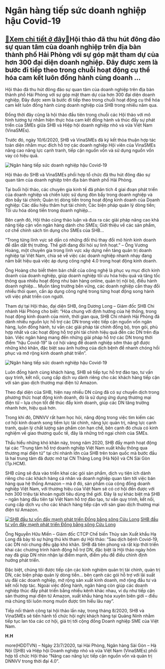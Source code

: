 Ngân hàng tiếp sức doanh nghiệp hậu Covid-19
============================================

[:gift:Xem chi tiết ở đây:gift:](https://hddtvn.com/ngan-hang-tiep-suc-doanh-nghiep-hau-covid-19/)Hội thảo đã thu hút đông đảo sự quan tâm của doanh nghiệp trên địa bàn thành phố Hải Phòng với sự góp mặt tham dự của hơn 300 đại diện doanh nghiệp. Đây được xem là bước đi tiếp theo trong chuỗi hoạt động cụ thể hóa cam kết luôn đồng hành cùng doanh …
-----------------------------------------------------------------------------------------------------------------------------------------------------------------------------------------------------------------------------------------------------------


Hội thảo đã thu hút đông đảo sự quan tâm của doanh nghiệp trên địa bàn thành phố Hải Phòng với sự góp mặt tham dự của hơn 300 đại diện doanh nghiệp. Đây được xem là bước đi tiếp theo trong chuỗi hoạt động cụ thể hóa cam kết luôn đồng hành cùng doanh nghiệp của SHB trong nhiều năm qua.


Đồng thời đây cũng là hội thảo đầu tiên trong chuỗi các Hội thảo với mô hình tương tự nhằm hiện thực hóa cam kết đồng hành và thúc đẩy sự phát triển của SMEs giữa SHB và Hiệp hội doanh nghiệp nhỏ và vừa Việt Nam (VinaSMEs).


Trước đó, ngày 10/6/2020, SHB và VinaSMEs đã ký kết thỏa thuận hợp tác toàn diện nhằm mục đích hỗ trợ các doanh nghiệp Hội viên của VinaSMEs nâng cao năng lực cạnh tranh, tiếp cận nguồn vốn và sử dụng nguồn vốn vay có hiệu quả.





![Ngân hàng tiếp sức doanh nghiệp hậu Covid-19](https://haiquanonline.com.vn/stores/news_dataimages/bacnv/072020/23/14/in_article/4638_Anh_1.jpg?rt=20200723150117 "NGÂN HÀNG TIẾP SỨC DOANH NGHIỆP HẬU COVID-19")


Hội thảo do SHB và VinaSMEs phối hợp tổ chức đã thu hút đông đảo sự quan tâm của doanh nghiệp trên địa bàn thành phố Hải Phòng.



Tại buổi hội thảo, các chuyên gia kinh tế đã phân tích 4 giai đoạn phát triển của doanh nghiệp và chiến lược sử dụng đòn bẩy trong doanh nghiệp và đòn bẩy tài chính; Quản trị dòng tiền trong hoạt động kinh doanh của Doanh nghiệp: Các dấu hiệu thâm hụt tài chính; Các biện pháp quản lý dòng tiền; Tối ưu hóa dòng tiền trong doanh nghiệp…


Bên cạnh đó, Hội thảo cũng thảo luận và đưa ra các giải pháp nâng cao khả năng tiếp cận vốn ngân hàng dành cho SMEs; Giới thiệu về các sản phẩm, cơ chế chính sách tín dụng cho SMEs của SHB…


“Trong từng lĩnh vực sẽ dần có những đối thủ thay đổi mô hình kinh doanh để dẫn dắt thị trường. Thế giới đang đòi hỏi sự linh hoạt.” – Ông Vương Hoàng, một chuyên gia trong lĩnh vực xây dựng nền tảng quản trị doanh nghiệp tại Việt Nam, chia sẻ về việc các doanh nghiệp nhanh nhạy đang nắm bắt hiệu quả việc áp dụng công nghệ 4.0 trong hoạt động kinh doanh. 


Ông Hoàng cho biết thêm bản chất của công nghệ là phục vụ mục đích kinh doanh của doanh nghiệp, giúp doanh nghiệp tối ưu hóa hiệu quả và tăng tốc thông qua nhiều hoạt động như bán hàng online, quản trị nội bộ, điều hành doanh nghiệp… Muốn tăng trưởng bền vững, các doanh nghiệp cần thay đổi nhiều thói quen, cần áp dụng công nghệ trong từng hoạt động song hành với việc phát triển con người.


Tham dự tại Hội thảo, đại diện SHB, ông Dương Long – Giám đốc SHB Chi nhánh Hải Phòng cho biết: “Hòa chung với định hướng của hệ thống, trong hoạt động kinh doanh của mình, thời gian qua, SHB Chi nhánh Hải Phòng đã dành nhiều nguồn lực hỗ trợ các DN trong việc tiếp cận nguồn vốn ngân hàng, luôn đồng hành, tư vấn các giải pháp tài chính đồng bộ, trọn gói, phù hợp nhất và các hoạt động hỗ trợ phi tài chính hiệu quả đến các DN trên địa bàn. Việc ngân hàng mang đến những giải pháp hỗ trợ các DN trong thời điểm “hậu Covid-19” là cơ hội vàng để doanh nghiệp sớm tháo gỡ được những khó khăn, đặc biệt sau ảnh hưởng của dịch bệnh để nhanh chóng hồi phục và mở rộng kinh doanh phát triển”.





![Ngân hàng tiếp sức doanh nghiệp hậu Covid-19](https://haiquanonline.com.vn/stores/news_dataimages/bacnv/072020/23/14/in_article/4641_Anh_3.jpg?rt=20200723150117 "NGÂN HÀNG TIẾP SỨC DOANH NGHIỆP HẬU COVID-19")


Luôn đồng hành cùng khách hàng, SHB sẽ tiếp tục hỗ trợ đào tạo, tư vấn quy trình, kết nối, cung cấp dịch vụ dành riêng cho các khách hàng tiếp cận với sàn giao dịch thương mại điện tử Amazon.



Theo đại diện của SHB, hiện nay nhiều DN cũng đã có sự chuyển dịch trong phương thức hoạt động kinh doanh, đó là sử dụng ứng dụng thương mại điện tử – lựa chọn tốt để thúc đẩy kinh doanh, giúp các DN tăng trưởng nhanh hơn, hiệu quả hơn.


Trong khi đó, DNNVV rất ham học hỏi, năng động trong việc tìm kiếm các cơ hội kinh doanh song tiềm lực tài chính, năng lực quản trị, năng lực cạnh tranh, quản lý chất lượng sản phẩm còn hạn chế, bên cạnh đó chưa có kinh nghiệm về giao thương quốc tế, đây là những trở ngại chính của SMEs.


Thấu hiểu những khó khăn này, trong năm 2020, SHB đẩy mạnh hoạt động tại các “Trung tâm hỗ trợ doanh nghiệp Việt Nam xuất khẩu thông qua thương mại điện tử” tại chi nhánh lớn của SHB trên toàn quốc mà bước đầu là hai trung tâm đã được mở tại CN Thăng Long (Hà Nội) và CN Sài Gòn (Tp.HCM).


SHB cũng sẽ đưa vào triển khai các gói sản phẩm, dịch vụ tiện ích dành riêng cho các khách hàng cá nhân và doanh nghiệp quan tâm tới việc bán hàng qua hệ thống Amazon – mà ở đó, sản phẩm của cộng đồng doanh nghiệp Việt Nam, với thương hiệu của Việt Nam sẽ có cơ hội đến được với hơn 300 triệu tài khoản người tiêu dùng thế giới. Đây là sự khác biệt mà SHB – ngân hàng đầu tiên tại Việt Nam hỗ trợ đào tạo, tư vấn quy trình, kết nối, cung cấp dịch vụ cho các khách hàng tiếp cận với sàn giao dịch thương mại điện tử Amazon.





[![SHB đầu tư vốn đẩy mạnh phát triển Đồng bằng sông Cửu Long](https://hddtvn.com/wp-content/uploads/2021/01/0125_ANH_2.jpg "SHB đầu tư vốn đẩy mạnh phát triển Đồng bằng sông Cửu Long")](https://haiquanonline.com.vn/shb-dau-tu-von-day-manh-phat-trien-dong-bang-song-cuu-long-126915.html "SHB đầu tư vốn đẩy mạnh phát triển Đồng bằng sông Cửu Long") 
[SHB đầu tư vốn đẩy mạnh phát triển Đồng bằng sông Cửu Long](https://haiquanonline.com.vn/shb-dau-tu-von-day-manh-phat-trien-dong-bang-song-cuu-long-126915.html "SHB đầu tư vốn đẩy mạnh phát triển Đồng bằng sông Cửu Long")



Ông Nguyễn Hữu Miền – Giám đốc CTCP Chế biến Thủy sản Xuất khẩu Hạ Long đã bày tỏ sự hứng thú khi tham dự Hội thảo: “Sau dịch bệnh Covid-19, các DN nói chung đều gặp khó khăn. SHB đã tiên phong và rất kịp thời triển khai các chương trình hành động hỗ trợ DN, đặc biệt là Hội thảo ngày hôm nay đã giúp DN nhìn nhận lại điểm mạnh, điểm yếu để điều chỉnh định hướng phát triển.


Đặc biệt, chúng tôi được tiếp cận các kinh nghiệm quản trị tài chính, quản trị DN, các biện pháp quản lý dòng tiền… bên cạnh các gói hỗ trợ với lãi suất ưu đãi các doanh nghiệp, mở rộng sản xuất kinh doanh, mở rộng đầu tư và kết nối hợp tác. Ngoài việc đồng hành, ngân hàng còn giúp các doanh nghiệp thúc đẩy phát triển bằng nhiều kênh khác nhau, ví dụ như tiếp cận sàn thương mại điện tử Amazon, xuất khẩu hàng hóa xuyên biên giới – điều mà chúng tôi luôn mong muốn được tìm hiểu lâu nay”.


Tiếp nối thành công tại hội thảo lần này, trong tháng 8/2020, SHB và VinaSMEs sẽ tiến hành tổ chức hội nghị khách hàng tại Quảng Ninh nhằm tiếp tục lan tỏa các cơ hội, giá trị tới cộng đồng Doanh nghiệp SME của Việt Nam.




**H.H**



more(HDDTVN) – Ngày 23/7/2020, tại Hải Phòng, Ngân hàng Sài Gòn – Hà Nội (SHB) và Hiệp hội Doanh nghiệp nhỏ và vừa Việt Nam (VinaSMEs) phối hợp tổ chức Hội thảo “Nâng cao năng lực tiếp cận nguồn vốn và quản trị DNNVV trong thời đại 4.0”.

